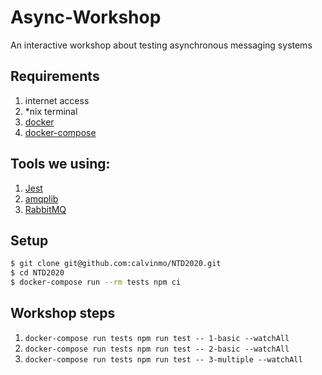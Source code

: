 # Async-Workshop
An interactive workshop about testing asynchronous messaging systems

## Requirements
1. internet access
2. *nix terminal
3. [docker](https://www.docker.com/)
4. [docker-compose](https://docs.docker.com/compose/)

## Tools we using:
1. [Jest](https://jestjs.io/)
2. [amqplib](https://amqp-node.github.io/amqplib/channel_api.html)
3. [RabbitMQ](https://www.rabbitmq.com/)

## Setup
```bash
$ git clone git@github.com:calvinmo/NTD2020.git
$ cd NTD2020
$ docker-compose run --rm tests npm ci
```

## Workshop steps
1. `docker-compose run tests npm run test -- 1-basic --watchAll`
2. `docker-compose run tests npm run test -- 2-basic --watchAll`
3. `docker-compose run tests npm run test -- 3-multiple --watchAll`
